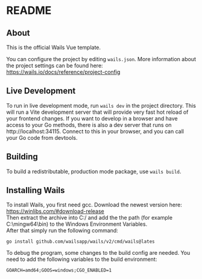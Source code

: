 # README

## About

This is the official Wails Vue template.

You can configure the project by editing `wails.json`. More information about the project settings can be found
here: https://wails.io/docs/reference/project-config

## Live Development

To run in live development mode, run `wails dev` in the project directory. This will run a Vite development
server that will provide very fast hot reload of your frontend changes. If you want to develop in a browser
and have access to your Go methods, there is also a dev server that runs on http://localhost:34115. Connect
to this in your browser, and you can call your Go code from devtools.

## Building

To build a redistributable, production mode package, use `wails build`.

## Installing Wails

To install Wails, you first need gcc. Download the newest version here: https://winlibs.com/#download-release  
Then extract the archive into C:/ and add the the path (for example C:\mingw64\bin) to the Windows Environment Variables.  
After that simply run the following command:
```
go install github.com/wailsapp/wails/v2/cmd/wails@lates
```

To debug the program, some changes to the build config are needed. You need to add the following variables to the build environment:  
```
GOARCH=amd64;GOOS=windows;CGO_ENABLED=1
```
